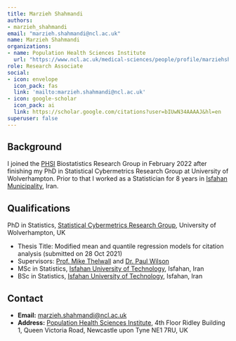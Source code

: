 ```yaml
---
title: Marzieh Shahmandi
authors:
- marzieh_shahmandi
email: "marzieh.shahmandi@ncl.ac.uk"
name: Marzieh Shahmandi
organizations:
- name: Population Health Sciences Institute
  url: "https://www.ncl.ac.uk/medical-sciences/people/profile/marziehshahmandi.html"
role: Research Associate
social:
- icon: envelope
  icon_pack: fas
  link: 'mailto:marzieh.shahmandi@ncl.ac.uk'
- icon: google-scholar
  icon_pack: ai
  link: https://scholar.google.com/citations?user=bIUwN34AAAAJ&hl=en
superuser: false
---
```


## Background 

I joined the [PHSI](https://www.ncl.ac.uk/medical-sciences/research/institutes/health-sciences/) Biostatistics Research Group in February 2022 after finishing my PhD in Statistical Cybermetrics Research Group at University of Wolverhampton. Prior to that I worked as a Statistician for 8 years in [Isfahan Municipality](https://isfahan.ir), Iran. 

## Qualifications


PhD in Statistics, [Statistical Cybermetrics Research Group](http://cybermetrics.wlv.ac.uk), University of Wolverhampton, UK
  - Thesis Title: Modified mean and quantile regression models for citation analysis (submitted on 28 Oct 2021)
  - Supervisors: [Prof. Mike Thelwall](http://www.scit.wlv.ac.uk/~cm1993/) and [Dr. Paul Wilson](https://researchers.wlv.ac.uk/PaulJWilson/about)
- MSc in Statistics, [Isfahan University of Technology](http://english.iut.ac.ir/), Isfahan, Iran
- BSc in Statistics, [Isfahan University of Technology](http://english.iut.ac.ir/), Isfahan, Iran

## Contact
- __Email:__ [marzieh.shahmandi@ncl.ac.uk](mailto:marzieh.shahmandi@ncl.ac.uk)
- __Address:__ [Population Health Sciences Institute](https://www.ncl.ac.uk/medical-sciences/research/institutes/health-sciences/), 4th Floor Ridley Building 1, Queen Victoria Road, Newcastle upon Tyne NE1 7RU, UK



